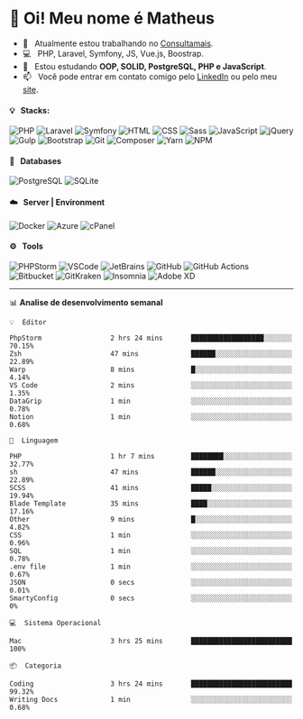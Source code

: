 # 👋 Oi! Meu nome é Matheus

- 🔭 &nbsp; Atualmente estou trabalhando no [Consultamais](https://consultamais.com.br/).
- 💻 &nbsp; PHP, Laravel, Symfony, JS, Vue.js, Boostrap.
- 🌱 &nbsp; Estou estudando **OOP, SOLID, PostgreSQL, PHP e JavaScript**.
- 📫 &nbsp; Você pode entrar em contato comigo pelo [LinkedIn](https://www.linkedin.com/in/matheuscamargoxavier/) ou pelo meu [site](https://matheuscamargo.co).

#### 💡 &nbsp; Stacks:
![PHP](https://img.shields.io/badge/-PHP-777BB4?&logo=php&logoColor=FFFFFF)
![Laravel](https://img.shields.io/badge/-Laravel-FF2D20?&logo=laravel&logoColor=FFFFFF)
![Symfony](https://img.shields.io/badge/-Symfony-000000?&logo=symfony&logoColor=FFFFFF)
![HTML](https://img.shields.io/badge/-HTML-E34F26?&logo=html5&logoColor=FFFFFF)
![CSS](https://img.shields.io/badge/-CSS-1572B6?&logo=css3&logoColor=FFFFFF)
![Sass](https://img.shields.io/badge/-Sass-CC6699?&logo=sass&logoColor=FFFFFF)
![JavaScript](https://img.shields.io/badge/-JavaScript-F7DF1E?&logo=javascript&logoColor=FFFFFF)
![jQuery](https://img.shields.io/badge/-jQuery-0769AD?&logo=jquery&logoColor=FFFFFF)
![Gulp](https://img.shields.io/badge/-Gulp-CF4647?&logo=gulp&logoColor=FFFFFF)
![Bootstrap](https://img.shields.io/badge/-Bootstrap-7952B3?&logo=bootstrap&logoColor=FFFFFF)
![Git](https://img.shields.io/badge/-Git-F05032?&logo=git&logoColor=FFFFFF)
![Composer](https://img.shields.io/badge/-Composer-885630?&logo=composer&logoColor=FFFFFF)
![Yarn](https://img.shields.io/badge/-Yarn-2C8EBB?&logo=yarn&logoColor=FFFFFF)
![NPM](https://img.shields.io/badge/-npm-CB3837?&logo=npm&logoColor=FFFFFF)

#### 💾 &nbsp; Databases
![PostgreSQL](https://img.shields.io/badge/-PostgreSQL-336791?&logo=PostgreSQL&logoColor=FFFFFF)
![SQLite](https://img.shields.io/badge/-SQLite-003B57?&logo=SQLite&logoColor=FFFFFF)

#### ☁️ &nbsp; Server | Environment
![Docker](https://img.shields.io/badge/-Docker-2496ED?&logo=docker&logoColor=FFFFFF)
![Azure](https://img.shields.io/badge/-Azure-0089D6?&logo=microsoft%20azure&logoColor=FFFFFF)
![cPanel](https://img.shields.io/badge/-cPanel-FF6C2C?&logo=cpanel&logoColor=FFFFFF)

#### ⚙️ &nbsp; Tools
![PHPStorm](https://img.shields.io/badge/-PHPStorm-000000?&logo=PHPStorm&logoColor=FFFFFF)
![VSCode](https://img.shields.io/badge/-VSCode-007ACC?&logo=Visual%20Studio%20Code&logoColor=FFFFFF) 
![JetBrains](https://img.shields.io/badge/-JetBrains-000000?&logo=jetbrains&logoColor=FFFFFF) 
![GitHub](https://img.shields.io/badge/-GitHub-181717?&logo=github&logoColor=FFFFFF) 
![GitHub Actions](https://img.shields.io/badge/-GitHub%20Actions-181717?&logo=GitHub%20Actions&logoColor=FFFFFF) 
![Bitbucket](https://img.shields.io/badge/-Bitbucket-0052CC?&logo=bitbucket&logoColor=FFFFFF)
![GitKraken](https://img.shields.io/badge/-GitKraken-179287?&logo=GitKraken&logoColor=FFFFFF)
![Insomnia](https://img.shields.io/badge/-Insomnia-5849BE?&logo=Insomnia&logoColor=FFFFFF)
![Adobe XD](https://img.shields.io/badge/-Adobe%20XD-FF61F6?&logo=adobe%20xd&logoColor=FFFFFF) 
_______

📊  **Analise de desenvolvimento semanal**
```text
💡  Editor

PhpStorm                 2 hrs 24 mins       ██████████████████░░░░░░░     70.15%
Zsh                      47 mins             ██████░░░░░░░░░░░░░░░░░░░     22.89%
Warp                     8 mins              █░░░░░░░░░░░░░░░░░░░░░░░░      4.14%
VS Code                  2 mins              ░░░░░░░░░░░░░░░░░░░░░░░░░      1.35%
DataGrip                 1 min               ░░░░░░░░░░░░░░░░░░░░░░░░░      0.78%
Notion                   1 min               ░░░░░░░░░░░░░░░░░░░░░░░░░      0.68%
```
```text
💬  Linguagem

PHP                      1 hr 7 mins         ████████░░░░░░░░░░░░░░░░░     32.77%
sh                       47 mins             ██████░░░░░░░░░░░░░░░░░░░     22.89%
SCSS                     41 mins             █████░░░░░░░░░░░░░░░░░░░░     19.94%
Blade Template           35 mins             ████░░░░░░░░░░░░░░░░░░░░░     17.16%
Other                    9 mins              █░░░░░░░░░░░░░░░░░░░░░░░░      4.82%
CSS                      1 min               ░░░░░░░░░░░░░░░░░░░░░░░░░      0.96%
SQL                      1 min               ░░░░░░░░░░░░░░░░░░░░░░░░░      0.78%
.env file                1 min               ░░░░░░░░░░░░░░░░░░░░░░░░░      0.67%
JSON                     0 secs              ░░░░░░░░░░░░░░░░░░░░░░░░░      0.01%
SmartyConfig             0 secs              ░░░░░░░░░░░░░░░░░░░░░░░░░         0%
```
```text
💻  Sistema Operacional

Mac                      3 hrs 25 mins       █████████████████████████       100%
```
```text
📦  Categoria

Coding                   3 hrs 24 mins       █████████████████████████     99.32%
Writing Docs             1 min               ░░░░░░░░░░░░░░░░░░░░░░░░░      0.68%
```
